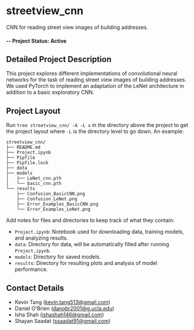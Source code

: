 # streetview_cnn
CNN for reading street view images of building addresses.

#### -- Project Status: Active

## Detailed Project Description

This project explores different implementations of convolutional neural networks for the task of reading street view images of building addresses. We used PyTorch to implement an adaptation of the LeNet architecture in addition to a basic exploratory CNN.

## Project Layout

Run `tree streetview_cnn/ -A -L x` in the directory above the project to get the project layout where `-L` is the directory level to go down. An example: 
```
streetview_cnn/
├── README.md
├── Project.ipynb
├── Pipfile
├── Pipfile.lock
├── data
├── models
│   ├── LeNet_cnn.pth
│   └── basic_cnn.pth
└── results
    ├── Confusion_BasicCNN.png
    ├── Confusion_LeNet.png
    ├── Error_Examples_BasicCNN.png
    └── Error_Examples_LeNet.png
```

Add notes for files and directories to keep track of what they contain:
 - `Project.ipynb`: Notebook used for downloading data, training models, and analyzing results.
 - `data`: Directory for data, will be automatically filled after running `Project.ipynb`.
 - `models`: Directory for saved models.
 - `results`: Directory for resulting plots and analysis of model performance.



## Contact Details
* Kevin Tang (kevin.tang513@gmail.com)
* Daniel O'Brien (danobr2001@g.ucla.edu)
* Isha Shah (ishashah146@gmail.com)
* Shayan Saadat (ssaadat91@gmail.com)

<!--

Template Notes: 
 - Markdown documentation and cheatsheets:
   - https://www.markdownguide.org/cheat-sheet/
   - https://github.com/adam-p/markdown-here/wiki/Markdown-Cheatsheet
   
-->
